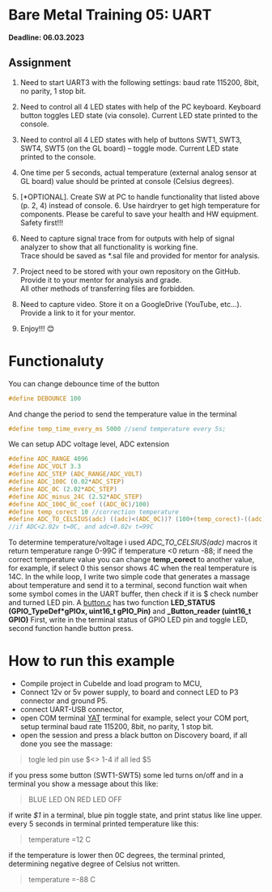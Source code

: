 # Bare Metal Training 05: UART

**Deadline: 06.03.2023**
## Assignment
1.  Need to start UART3 with the following settings: baud rate 115200, 8bit, no parity, 1 stop bit.
    
2.  Need to control all 4 LED states with help of the PC keyboard. Keyboard button toggles LED state (via console). Current LED state printed to the console.    
3.  Need to control all 4 LED states with help of buttons SWT1, SWT3, SWT4, SWT5 (on the GL board) – toggle mode. Current LED state printed to the console.    
4.  One time per 5 seconds, actual temperature (external analog sensor at GL board) value should be printed at console (Celsius degrees).    
5.  [*OPTIONAL]. Create SW at PC to handle functionality that listed above (p. 2, 4) instead of console.
    6.  Use hairdryer to get high temperature for components. Please be careful to save your health and HW equipment. Safety first!!!    
7.  Need to capture signal trace from for outputs with help of signal analyzer to show that all functionality is working fine.  
    Trace should be saved as *.sal file and provided for mentor for analysis.
    
8.  Project need to be stored with your own repository on the GitHub.  
    Provide it to your mentor for analysis and grade.  
    All other methods of transferring files are forbidden.
    
9.  Need to capture video. Store it on a GoogleDrive (YouTube, etc…).  
    Provide a link to it for your mentor.
    

10. Enjoy!!! 😊 <br>

# Functionaluty
You can change debounce time of the button 
```C
#define DEBOUNCE 100
```
And change the period to send the temperature value in the terminal
```C
#define temp_time_every_ms 5000 //send temperature every 5s;
```
We can setup ADC voltage level, ADC extension 
```C
#define ADC_RANGE 4096
#define ADC_VOLT 3.3
#define ADC_STEP (ADC_RANGE/ADC_VOLT)
#define ADC_100C (0.02*ADC_STEP)
#define ADC_0C (2.02*ADC_STEP)
#define ADC_minus_24C (2.52*ADC_STEP)
#define ADC_100C_0C_coef ((ADC_0C)/100)
#define temp_corect 10 //correction temperature
#define ADC_TO_CELSIUS(adc) ((adc)<(ADC_0C))? (100+(temp_corect)-((adc)/(ADC_100C_0C_coef))):(-88)//if ADC<2.02v t=0C, and  adc=0.02v t=99C
//if ADC<2.02v t=0C, and adc=0.02v t=99C
```
To determine temperature/voltage i used *ADC_TO_CELSIUS(adc)* macros it return temperature range 0-99C if temperature <0 return -88;
if need the correct temperature value you can change **temp_corect** to another value, for example, if select 0 this sensor shows 4C when the real temperature is 14C.
In the while loop, I write two simple code that generates a massage about temperature and send it to a terminal,  second function wait when some symbol comes in the UART buffer, then check if it is $ check number and turned LED pin.
A [button.c](https://github.com/MykhailoSvirskyi/BareMetalTraning/blob/master/BareMetalTraning05/Core/Src/button.c "button.c") has two function **LED_STATUS (GPIO_TypeDef*gPIOx, uint16_t gPIO_Pin)** and **_Button_reader (uint16_t GPIO)** 
First, write in the terminal status of GPIO LED pin and toggle LED, second function handle button press.

# How to run this example
-   Compile project in CubeIde and load program to MCU,
-  Connect 12v or 5v power supply, to board and connect  LED to P3 connector and ground P5.
-   connect UART-USB connector,
-   open COM terminal [YAT](https://sourceforge.net/projects/y-a-terminal/) terminal for example, select your COM port, setup terminal baud rate 115200, 8bit, no parity, 1 stop bit.
-   open the session and press a black button on Discovery board, if all done you see the massage:
>togle led pin use $<> 1-4 if all led $5

if you press some button (SWT1-SWT5)  some led turns on/off and in a terminal you show a message about this like:
>BLUE LED ON
>RED LED OFF

if write *$1* in a terminal, blue pin toggle state, and print status like line upper.
every 5 seconds in terminal printed temperature like this:
>temperature =12 C

if the temperature is lower then 0C degrees, the terminal printed, determining negative degree of Celsius not written.
>temperature =-88 C


